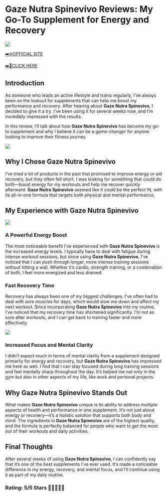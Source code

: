 # **Gaze Nutra Spinevivo Reviews**: My Go-To Supplement for Energy and Recovery

[![](https://static.vecteezy.com/system/resources/thumbnails/019/896/014/small/buy-now-gradient-button-with-cart-symbol-buy-now-illustration-png.png)](https://edetoop.top/lander/sugarpreland-1/gazenutra.html) 

[➡️🌐OFFICIAL SITE](https://edetoop.top/lander/sugarpreland-1/gazenutra.html) 

[➡️🔗CLICK HERE](https://edetoop.top/lander/sugarpreland-1/gazenutra.html) 


## Introduction

As someone who leads an active lifestyle and trains regularly, I’ve always been on the lookout for supplements that can help me boost my performance and recovery. After hearing about **Gaze Nutra Spinevivo**, I decided to give it a try. I’ve been using it for several weeks now, and I’m incredibly impressed with the results.

In this review, I’ll talk about how **Gaze Nutra Spinevivo** has become my go-to supplement and why I believe it can be a game-changer for anyone looking to improve their fitness journey.

[![](https://wallpapers.com/images/hd/red-order-now-button-udg4jcj4arvn8b0n-2.png)](https://edetoop.top/lander/sugarpreland-1/gazenutra.html)  

## Why I Chose **Gaze Nutra Spinevivo**

I’ve tried a lot of products in the past that promised to improve energy or aid recovery, but they often fell short. I was looking for something that could do both—boost energy for my workouts and help me recover quickly afterward. **Gaze Nutra Spinevivo** seemed like it could be the perfect fit, with its all-in-one formula that targets both physical and mental performance.

## My Experience with **Gaze Nutra Spinevivo**

[![](https://static.vecteezy.com/system/resources/thumbnails/019/896/014/small/buy-now-gradient-button-with-cart-symbol-buy-now-illustration-png.png)](https://edetoop.top/lander/sugarpreland-1/gazenutra.html)

### A Powerful Energy Boost

The most noticeable benefit I’ve experienced with **Gaze Nutra Spinevivo** is the increased energy levels. I typically have to deal with fatigue during intense workout sessions, but since using **Gaze Nutra Spinevivo**, I’ve noticed that I can push through longer, more intense training sessions without hitting a wall. Whether it’s cardio, strength training, or a combination of both, I feel more energized and less drained.

### Fast Recovery Time

Recovery has always been one of my biggest challenges. I’ve often had to deal with sore muscles for days, which would slow me down and affect my next workout. Since incorporating **Gaze Nutra Spinevivo** into my routine, I’ve noticed that my recovery time has shortened significantly. I’m not as sore after workouts, and I can get back to training faster and more effectively.

[![](https://wallpapers.com/images/hd/red-order-now-button-udg4jcj4arvn8b0n-2.png)](https://edetoop.top/lander/sugarpreland-1/gazenutra.html)  

### Increased Focus and Mental Clarity

I didn’t expect much in terms of mental clarity from a supplement designed primarily for energy and recovery, but **Gaze Nutra Spinevivo** has impressed me here as well. I find that I can stay focused during long training sessions and feel mentally sharp throughout the day. It’s helped me not only in the gym but also in other aspects of my life, like work and personal projects.

## Why **Gaze Nutra Spinevivo** Stands Out

What makes **Gaze Nutra Spinevivo** unique is its ability to address multiple aspects of health and performance in one supplement. It’s not just about energy or recovery—it’s a holistic solution that supports both body and mind. The ingredients in **Gaze Nutra Spinevivo** are of the highest quality, and the formula is perfectly balanced for people who want to get the most out of their workouts and daily activities.

## Final Thoughts

After several weeks of using **Gaze Nutra Spinevivo**, I can confidently say that it’s one of the best supplements I’ve ever used. It’s made a noticeable difference in my energy, recovery, and mental focus, and I’ll continue using it as part of my daily routine.

### Rating: 5/5 Stars 🌟🌟🌟🌟🌟
